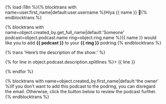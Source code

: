 {% load i18n %}{% blocktrans with name=user.first_name|default:user.username %}Hiya {{ name }} 👋{% endblocktrans %}

{% blocktrans with name=object.created_by.get_full_name|default:'Someone' podcast=object.podcast.name ring=object.ring.name %}{{ name }} would like you to add **{{ podcast }}** to your **{{ ring }}** podring.{% endblocktrans %}

{% trans 'Here’s the description of the show:' %}

{% for line in object.podcast.description.splitlines %}> {{ line }}

{% endfor %}

{% blocktrans with name=object.created_by.first_name|default:'the owner' %}If you don’t want to add this podcast to the podring, you can disregard the email. Otherwise, click the button below to review the podcast further.{% endblocktrans %}
